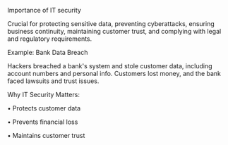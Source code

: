 Importance of IT security

Crucial for protecting sensitive data, preventing cyberattacks, ensuring business continuity, maintaining customer trust, and complying with legal and regulatory requirements.

Example: Bank Data Breach

Hackers breached a bank's system and stole customer data, including account numbers and personal info. Customers lost money, and the bank faced lawsuits and trust issues.

Why IT Security Matters:

• Protects customer data

• Prevents financial loss

• Maintains customer trust
